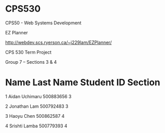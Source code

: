 # CPS530
CPS50 - Web Systems Development

EZ Planner

http://webdev.scs.ryerson.ca/~j229lam/EZPlanner/

CPS 530 Term Project

Group 7 – Sections 3 & 4
# Name      Last Name  Student ID Section

1 Aidan     Uchimaru   500883656  3

2 Jonathan  Lam        500792483  3

3 Haoyu     Chen       500862587  4

4 Srishti   Lamba      500779393  4
